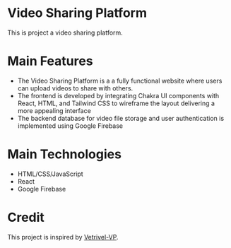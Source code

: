 # Video Sharing Platform
 
This is project a video sharing platform.

# Main Features

* The Video Sharing Platform is a a fully functional website where users can upload videos to share with others. 
* The frontend is developed by integrating Chakra UI components with React, HTML, and Tailwind CSS to wireframe the layout delivering a more appealing interface
* The backend database for video file storage and user authentication is implemented using Google Firebase

# Main Technologies

* HTML/CSS/JavaScript
* React
* Google Firebase

# Credit
This project is inspired by [Vetrivel-VP](https://github.com/Vetrivel-VP).
